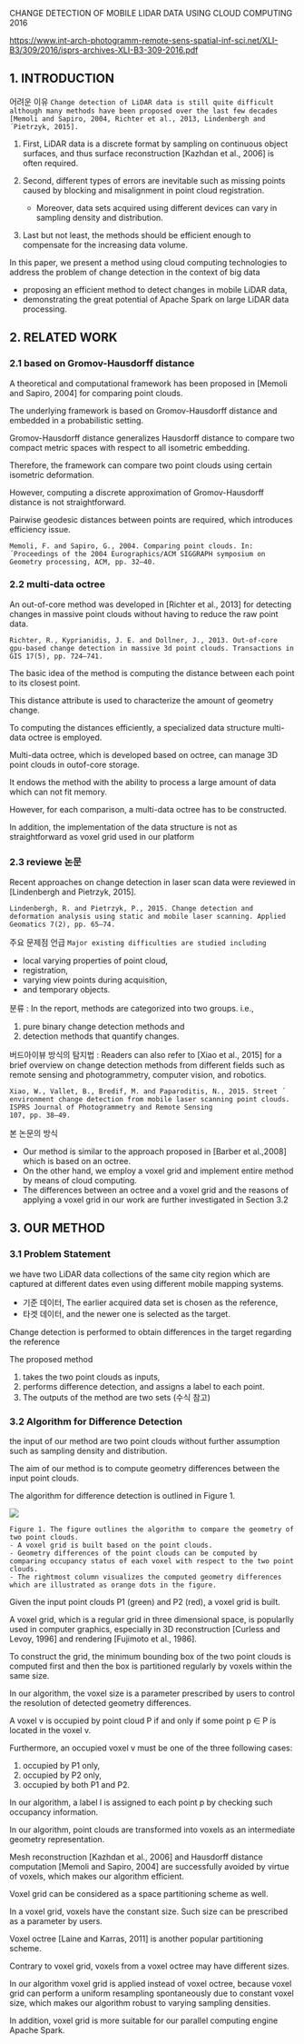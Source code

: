 CHANGE DETECTION OF MOBILE LIDAR DATA USING CLOUD COMPUTING  2016

https://www.int-arch-photogramm-remote-sens-spatial-inf-sci.net/XLI-B3/309/2016/isprs-archives-XLI-B3-309-2016.pdf


## 1. INTRODUCTION

어려운 이유 `Change detection of LiDAR data is still quite difficult although many methods have been proposed over the last few decades [Memoli and Sapiro, 2004, Richter et al., 2013, Lindenbergh and ´Pietrzyk, 2015]. `

1. First, LiDAR data is a discrete format by sampling on continuous object surfaces, and thus surface reconstruction
[Kazhdan et al., 2006] is often required. 

2. Second, different types of errors are inevitable such as missing points caused by blocking and misalignment in point cloud registration. 
    - Moreover, data sets acquired using different devices can vary in sampling density and distribution. 

3. Last but not least, the methods should be efficient enough to compensate for the increasing data volume.


In this paper, we present a method using cloud computing technologies to address the problem of change detection in the context of big data
- proposing an efficient method to detect changes in mobile LiDAR data,
- demonstrating the great potential of Apache Spark on large LiDAR data processing.


## 2. RELATED WORK

### 2.1 based on Gromov-Hausdorff distance

A theoretical and computational framework has been proposed in [Memoli and Sapiro, 2004] for comparing point clouds. 

The underlying framework is based on Gromov-Hausdorff distance and embedded in a probabilistic setting. 

Gromov-Hausdorff distance generalizes Hausdorff distance to compare two compact metric spaces with respect to all isometric embedding. 

Therefore, the framework can compare two point clouds using certain isometric deformation. 

However, computing a discrete approximation of Gromov-Hausdorff distance is not straightforward. 

Pairwise geodesic distances between points are required, which introduces efficiency issue.

```
Memoli, F. and Sapiro, G., 2004. Comparing point clouds. In: ´Proceedings of the 2004 Eurographics/ACM SIGGRAPH symposium on Geometry processing, ACM, pp. 32–40.
```


### 2.2 multi-data octree

An out-of-core method was developed in [Richter et al., 2013] for detecting changes in massive point clouds without having to reduce the raw point data. 

```
Richter, R., Kyprianidis, J. E. and Dollner, J., 2013. Out-of-core gpu-based change detection in massive 3d point clouds. Transactions in GIS 17(5), pp. 724–741.
```

The basic idea of the method is computing the distance between each point to its closest point. 

This distance attribute is used to characterize the amount of geometry change. 

To computing the distances efficiently, a specialized data structure multi-data octree is employed. 

Multi-data octree, which is developed based on octree, can manage 3D point clouds in outof-core storage. 

It endows the method with the ability to process a large amount of data which can not fit memory. 

However, for each comparison, a multi-data octree has to be constructed. 

In addition, the implementation of the data structure is not as straightforward as voxel grid used in our platform

### 2.3 reviewe 논문 

Recent approaches on change detection in laser scan data were reviewed in [Lindenbergh and Pietrzyk, 2015]. 

```
Lindenbergh, R. and Pietrzyk, P., 2015. Change detection and deformation analysis using static and mobile laser scanning. Applied Geomatics 7(2), pp. 65–74.
```

주요 문제점 언급 `Major existing difficulties are studied including `
- local varying properties of point cloud, 
- registration, 
- varying view points during acquisition, 
- and temporary objects. 

분류 : In the report, methods are categorized into two groups. i.e., 
1. pure binary change detection methods and 
2. detection methods that quantify changes. 


버드아이뷰 방식의 탐지법 : Readers can also refer to [Xiao et al., 2015] for a brief overview on change detection methods from different fields such as remote sensing and photogrammetry, computer vision, and robotics.

```
Xiao, W., Vallet, B., Bredif, M. and Paparoditis, N., 2015. Street ´ environment change detection from mobile laser scanning point clouds. ISPRS Journal of Photogrammetry and Remote Sensing
107, pp. 38–49.
```


본 논문의 방식 
- Our method is similar to the approach proposed in [Barber et al.,2008] which is based on an octree. 
- On the other hand, we employ a voxel grid and implement entire method by means of cloud computing. 
- The differences between an octree and a voxel grid and the reasons of applying a voxel grid in our work are further
investigated in Section 3.2




## 3. OUR METHOD


### 3.1 Problem Statement

we have two LiDAR data collections of the same city region which are captured at different dates even using different mobile mapping systems. 
- 기준 데이터, The earlier acquired data set is chosen as the reference,
- 타겟 데이터, and the newer one is selected as the target. 

Change detection is performed to obtain differences in the target regarding the reference


The proposed method 
1. takes the two point clouds as inputs, 
2. performs difference detection, and assigns a label to each point. 
3. The outputs of the method are two sets (수식 참고)

### 3.2 Algorithm for Difference Detection

the input of our method are two point clouds without further assumption such as sampling density and distribution. 

The aim of our method is to compute geometry differences between the input point clouds.

The algorithm for difference detection is outlined in Figure 1.

![](https://i.imgur.com/p2c0RK2.png)
```
Figure 1. The figure outlines the algorithm to compare the geometry of two point clouds. 
- A voxel grid is built based on the point clouds.
- Geometry differences of the point clouds can be computed by comparing occupancy status of each voxel with respect to the two point clouds. 
- The rightmost column visualizes the computed geometry differences which are illustrated as orange dots in the figure.
```

Given the input point clouds P1 (green) and P2 (red), a voxel grid is built. 

A voxel grid, which is a regular grid in three dimensional space, is popularlly used in computer graphics, especially
in 3D reconstruction [Curless and Levoy, 1996] and rendering [Fujimoto et al., 1986]. 

To construct the grid, the minimum bounding box of the two point clouds is computed first and then the box is partitioned regularly by voxels within the same size. 

In our algorithm, the voxel size is a parameter prescribed by users to control the resolution of detected geometry differences. 

A voxel v is occupied by point cloud P if and only if some point p ∈ P is located in the voxel v. 

Furthermore, an occupied voxel v must be one of the three following cases:
1. occupied by P1 only,
2. occupied by P2 only,
3. occupied by both P1 and P2.


In our algorithm, a label l is assigned to each point p by checking such occupancy information.

In our algorithm, point clouds are transformed into voxels as an intermediate geometry representation. 

Mesh reconstruction [Kazhdan et al., 2006] and Hausdorff distance computation [Memoli and Sapiro, 2004] are successfully avoided by virtue of voxels, which makes our algorithm efficient. 

Voxel grid can be considered as a space partitioning scheme as well. 

In a voxel grid, voxels have the constant size. Such size can be prescribed as a parameter by users. 

Voxel octree [Laine and Karras, 2011] is another popular partitioning scheme. 

Contrary to voxel grid, voxels from a voxel octree may have different sizes. 

In our algorithm voxel grid is applied instead of voxel octree, because voxel grid can perform a uniform resampling spontaneously due to constant voxel size, which makes our algorithm robust to varying sampling densities. 

In addition, voxel grid is more suitable for our parallel computing engine Apache Spark. 




